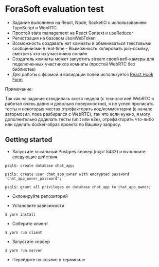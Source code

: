 # ForaSoft evaluation test

- Задание выполнено на React, Node, SocketIO с использованием TypeScript и WebRTC
- Простой state management на React Context и useReducer
- Регистрация на базовом JsonWebToken
- Возможность создавать чат комнаты и обмениваться текстовыми сообщениями в real-time - Возможность копировать join-ссылку, смотреть кто из участников онлайн
- Создатель комнаты может запустить stream своей веб-камеры для подключенных участников комнаты (простой WebRTC без библиотек)
- Для работы с формой и валидации полей используется [React Hook Form](https://react-hook-form.com)

Примечание:

Так как на задание отводилась всего неделя (с технологией WebRTC я работал очень давно и довольно поверхностно), я не успел прописать тесты и некоторых местах отрефакторить код/комментарии (в начале затормозил, пока разбирался с WebRTC), так что если нужно, я могу дополнительно доделать тесты (unit или e2e), отрефакторить что-либо или сделать docker-образ проекта по Вашему запросу.

## Getting started

- Запустите локальный Postgres сервер (порт 5432) и выполните следующие действия

```console
psql$: create database chat_app;

psql$: create user chat_app_owner with encrypted password 'chat_app_owner_password';

psql$: grant all privileges on database chat_app to chat_app_owner;
```

- Склонируйте репозиторий

- Установите зависимости

```console
$ yarn install
```

- Соберите клиент

```console
$ yarn run client
```

- Запустите сервер

```console
$ yarn run server
```

- Перейдите по ссылке в терминале
